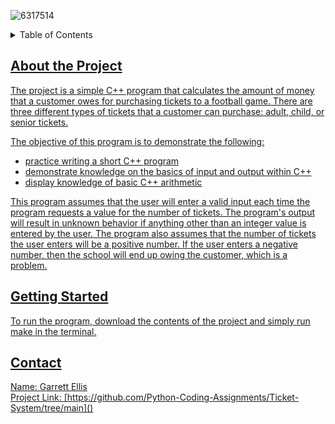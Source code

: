 ![6317514](https://github.com/Python-Coding-Assignments/Ticket-System/assets/154717520/65ec55e1-5a6b-4257-b982-d8858ddb25cf)

<details>
<summary>Table of Contents</summary>
<ol><li><a href='#about-the-project'>About the Project</a></li>
<li><a href='#getting-started'>Getting Started</li>
<li><a href='#Contact'>Contact</ol>
</details>
  
## About the Project
The project is a simple C++ program that calculates the amount of money that a customer owes for purchasing tickets to a football game.  There are three different types of tickets that a customer can purchase: adult, child, or senior tickets.

The objective of this program is to demonstrate the following: 
* practice writing a short C++ program
* demonstrate knowledge on the basics of input and output within C++
* display knowledge of basic C++ arithmetic

This program assumes that the user will enter a valid input each time the program requests a value for the number of tickets.  The program's output will result in unknown behavior if anything other than an integer value is entered by the user.  The program also assumes that the number of tickets the user enters will be a positive number.  If the user enters a negative number, then the school will end up owing the customer, which is a problem.


## Getting Started
To run the program, download the contents of the project and simply run make in the terminal.


## Contact
Name: Garrett Ellis\
Project Link: [https://github.com/Python-Coding-Assignments/Ticket-System/tree/main]()
